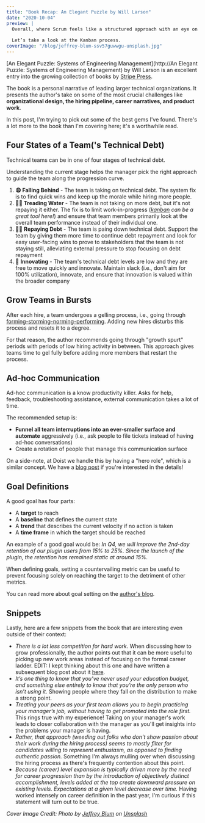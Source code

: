```yaml
---
title: "Book Recap: An Elegant Puzzle by Will Larson"
date: "2020-10-04"
preview: |
  Overall, where Scrum feels like a structured approach with an eye on speed, Kanban feels like a _flowing river_. There’s no time-boxing. Instead, Kanban focuses on creating a clean and narrow channel for your work to flow though. 
  
  Let’s take a look at the Kanban process.
coverImage: "/blog/jeffrey-blum-ssv57guwwgu-unsplash.jpg"
---
```


[An Elegant Puzzle: Systems of Engineering Management](http://An Elegant Puzzle: Systems of Engineering Management) by Will Larson is an excellent entry into the growing collection of books by [Stripe Press](https://press.stripe.com/).

The book is a personal narrative of leading larger technical organizations. It presents the author's take on some of the most crucial challenges like **organizational design, the hiring pipeline, career narratives, and product work**.

In this post, I'm trying to pick out some of the best gems I've found. There's a lot more to the book than I'm covering here; it's a worthwhile read.

## Four States of a Team('s Technical Debt)

Technical teams can be in one of four stages of technical debt.

Understanding the current stage helps the manager pick the right approach to guide the team along the progression curve.

1. **😩 Falling Behind** - The team is taking on technical debt. The system fix is to find quick wins and keep up the morale while hiring more people.
2. **🤹‍♂️ Treading Water** - The team is not taking on more debt, but it's not repaying it either. The fix is to limit work-in-progress (_[kanban](https://janjan.xyz/2016/12/16/book-recap-agile-project-management-with-kanban-by-eric-brechner/) can be a great tool here!_) and ensure that team members primarily look at the overall team performance instead of their individual one.
3. 👷‍♂️ **Repaying Debt** - The team is paing down technical debt. Support the team by giving them more time to continue debt repayment and look for easy user-facing wins to prove to stakeholders that the team is not staying still, alleviating external pressure to stop focusing on debt repayment
4. 💪 **Innovating** - The team's technical debt levels are low and they are free to move quickly and innovate. Maintain slack (i.e., don't aim for 100% utilization), innovate, and ensure that innovation is valued within the broader company

## Grow Teams in Bursts

After each hire, a team undergoes a gelling process, i.e., going through [forming-storming-norming-performing](https://en.wikipedia.org/wiki/Tuckman%27s_stages_of_group_development). Adding new hires disturbs this process and resets it to a degree.

For that reason, the author recommends going through "growth spurt" periods with periods of low hiring activity in between. This approach gives teams time to gel fully before adding more members that restart the process.

## Ad-hoc Communication

Ad-hoc communication is a know productivity killer. Asks for help, feedback, troubleshooting assistance, external communication takes a lot of time.

The recommended setup is:

- **Funnel all team interruptions into an ever-smaller surface and automate** aggressively (i.e., ask people to file tickets instead of having ad-hoc conversations)
- Create a rotation of people that manage this communication surface

On a side-note, at Doist we handle this by having a "hero role", which is a similar concept. We have a [blog post](https://blog.doist.com/heroes-housekeeping-days/) if you're interested in the details!

## Goal Definitions

A good goal has four parts:

- A **target** to reach
- A **baseline** that defines the current state
- A **trend** that describes the current velocity if no action is taken
- A **time frame** in which the target should be reached

An example of a good goal would be: _In Q4, we will improve the 2nd-day retention of our plugin users from 15% to 25%._ _Since the launch of the plugin, the retention has remained static at around 15%._

When defining goals, setting a countervailing metric can be useful to prevent focusing solely on reaching the target to the detriment of other metrics.

You can read more about goal setting on the [author's blog](https://lethain.com/goals-and-baselines/).

## Snippets

Lastly, here are a few snippets from the book that are interesting even outside of their context:

- _There is a lot less competition for hard work._ When discussing how to grow professionally, the author points out that it can be more useful to picking up new work areas instead of focusing on the formal career ladder. EDIT: I kept thinking about this one and have written a subsequent blog post about it [here](https://janjan.xyz/2020/11/29/hard-work/).
- _It’s one thing to know that you’ve never used your education budget, and something else entirely to know that you’re the only person who isn’t using it._ Showing people where they fall on the distribution to make a strong point.
- _Treating your peers as your first team allows you to begin practicing your manager’s job, without having to get promoted into the role first._ This rings true with my experience! Taking on your manager's work leads to closer collaboration with the manager as you'll get insights into the problems your manager is having.
- _Rather, that approach (weeding out folks who don't show passion about their work during the hiring process) seems to mostly filter for candidates willing to represent enthusiasm, as opposed to finding authentic passion._ Something I'm always mulling over when discussing the hiring process as there's frequently contention about this point.
- _Because (career) level expansion is typically driven more by the need for career progression than by the introduction of objectively distinct accomplishment, levels added at the top create downward pressure on existing levels. Expectations at a given level decrease over time._ Having worked intensely on career definition in the past year, I'm curious if this statement will turn out to be true.

_Cover Image Credit: Photo by [Jeffrey Blum](https://unsplash.com/@jeffreyblum?utm_source=unsplash&utm_medium=referral&utm_content=creditCopyText) on [Unsplash](https://unsplash.com/s/photos/puzzle?utm_source=unsplash&utm_medium=referral&utm_content=creditCopyText)_
